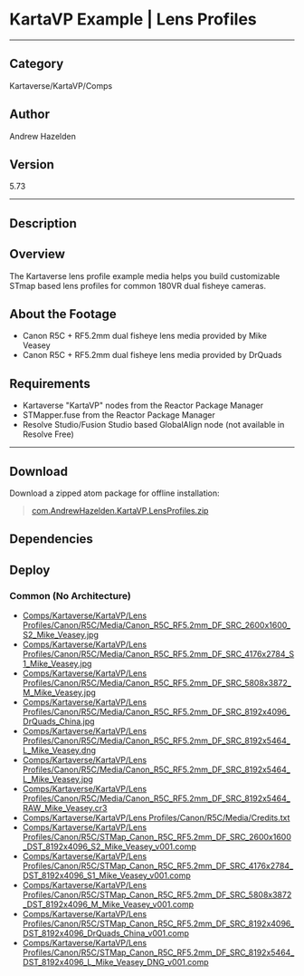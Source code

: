 # KartaVP Example | Lens Profiles
___

## Category
Kartaverse/KartaVP/Comps

## Author
Andrew Hazelden

## Version
5.73

___

## Description
<h2>Overview</h2>

<p>The Kartaverse lens profile example media helps you build customizable STmap based lens profiles for common 180VR dual fisheye cameras.</p>

<h2>About the Footage</h2>
<ul>
<li>Canon R5C + RF5.2mm dual fisheye lens media provided by Mike Veasey</li>
<li>Canon R5C + RF5.2mm dual fisheye lens media provided by DrQuads</li>
</ul>

<h2>Requirements</h2>

<ul>
<li>Kartaverse "KartaVP" nodes from the Reactor Package Manager</li>
<li>STMapper.fuse from the Reactor Package Manager</li>
<li>Resolve Studio/Fusion Studio based GlobalAlign node (not available in Resolve Free)</li>
</ul>

___

## Download

Download a zipped atom package for offline installation:
> [com.AndrewHazelden.KartaVP.LensProfiles.zip](https://gitlab.com/WeSuckLess/Reactor/-/archive/master/Reactor-master.zip?path=Atoms/com.AndrewHazelden.KartaVP.LensProfiles)  

## Dependencies

## Deploy

### Common (No Architecture)

<ul>
<li><a href="https://gitlab.com/WeSuckLess/Reactor/-/blob/master/Atoms/com.AndrewHazelden.KartaVP.LensProfiles/Comps/Kartaverse/KartaVP/Lens Profiles/Canon/R5C/Media/Canon_R5C_RF5.2mm_DF_SRC_2600x1600_S2_Mike_Veasey.jpg?ref_type=heads">Comps/Kartaverse/KartaVP/Lens Profiles/Canon/R5C/Media/Canon_R5C_RF5.2mm_DF_SRC_2600x1600_S2_Mike_Veasey.jpg</a></li>
<li><a href="https://gitlab.com/WeSuckLess/Reactor/-/blob/master/Atoms/com.AndrewHazelden.KartaVP.LensProfiles/Comps/Kartaverse/KartaVP/Lens Profiles/Canon/R5C/Media/Canon_R5C_RF5.2mm_DF_SRC_4176x2784_S1_Mike_Veasey.jpg?ref_type=heads">Comps/Kartaverse/KartaVP/Lens Profiles/Canon/R5C/Media/Canon_R5C_RF5.2mm_DF_SRC_4176x2784_S1_Mike_Veasey.jpg</a></li>
<li><a href="https://gitlab.com/WeSuckLess/Reactor/-/blob/master/Atoms/com.AndrewHazelden.KartaVP.LensProfiles/Comps/Kartaverse/KartaVP/Lens Profiles/Canon/R5C/Media/Canon_R5C_RF5.2mm_DF_SRC_5808x3872_M_Mike_Veasey.jpg?ref_type=heads">Comps/Kartaverse/KartaVP/Lens Profiles/Canon/R5C/Media/Canon_R5C_RF5.2mm_DF_SRC_5808x3872_M_Mike_Veasey.jpg</a></li>
<li><a href="https://gitlab.com/WeSuckLess/Reactor/-/blob/master/Atoms/com.AndrewHazelden.KartaVP.LensProfiles/Comps/Kartaverse/KartaVP/Lens Profiles/Canon/R5C/Media/Canon_R5C_RF5.2mm_DF_SRC_8192x4096_DrQuads_China.jpg?ref_type=heads">Comps/Kartaverse/KartaVP/Lens Profiles/Canon/R5C/Media/Canon_R5C_RF5.2mm_DF_SRC_8192x4096_DrQuads_China.jpg</a></li>
<li><a href="https://gitlab.com/WeSuckLess/Reactor/-/blob/master/Atoms/com.AndrewHazelden.KartaVP.LensProfiles/Comps/Kartaverse/KartaVP/Lens Profiles/Canon/R5C/Media/Canon_R5C_RF5.2mm_DF_SRC_8192x5464_L_Mike_Veasey.dng?ref_type=heads">Comps/Kartaverse/KartaVP/Lens Profiles/Canon/R5C/Media/Canon_R5C_RF5.2mm_DF_SRC_8192x5464_L_Mike_Veasey.dng</a></li>
<li><a href="https://gitlab.com/WeSuckLess/Reactor/-/blob/master/Atoms/com.AndrewHazelden.KartaVP.LensProfiles/Comps/Kartaverse/KartaVP/Lens Profiles/Canon/R5C/Media/Canon_R5C_RF5.2mm_DF_SRC_8192x5464_L_Mike_Veasey.jpg?ref_type=heads">Comps/Kartaverse/KartaVP/Lens Profiles/Canon/R5C/Media/Canon_R5C_RF5.2mm_DF_SRC_8192x5464_L_Mike_Veasey.jpg</a></li>
<li><a href="https://gitlab.com/WeSuckLess/Reactor/-/blob/master/Atoms/com.AndrewHazelden.KartaVP.LensProfiles/Comps/Kartaverse/KartaVP/Lens Profiles/Canon/R5C/Media/Canon_R5C_RF5.2mm_DF_SRC_8192x5464_RAW_Mike_Veasey.cr3?ref_type=heads">Comps/Kartaverse/KartaVP/Lens Profiles/Canon/R5C/Media/Canon_R5C_RF5.2mm_DF_SRC_8192x5464_RAW_Mike_Veasey.cr3</a></li>
<li><a href="https://gitlab.com/WeSuckLess/Reactor/-/blob/master/Atoms/com.AndrewHazelden.KartaVP.LensProfiles/Comps/Kartaverse/KartaVP/Lens Profiles/Canon/R5C/Media/Credits.txt?ref_type=heads">Comps/Kartaverse/KartaVP/Lens Profiles/Canon/R5C/Media/Credits.txt</a></li>
<li><a href="https://gitlab.com/WeSuckLess/Reactor/-/blob/master/Atoms/com.AndrewHazelden.KartaVP.LensProfiles/Comps/Kartaverse/KartaVP/Lens Profiles/Canon/R5C/STMap_Canon_R5C_RF5.2mm_DF_SRC_2600x1600_DST_8192x4096_S2_Mike_Veasey_v001.comp?ref_type=heads">Comps/Kartaverse/KartaVP/Lens Profiles/Canon/R5C/STMap_Canon_R5C_RF5.2mm_DF_SRC_2600x1600_DST_8192x4096_S2_Mike_Veasey_v001.comp</a></li>
<li><a href="https://gitlab.com/WeSuckLess/Reactor/-/blob/master/Atoms/com.AndrewHazelden.KartaVP.LensProfiles/Comps/Kartaverse/KartaVP/Lens Profiles/Canon/R5C/STMap_Canon_R5C_RF5.2mm_DF_SRC_4176x2784_DST_8192x4096_S1_Mike_Veasey_v001.comp?ref_type=heads">Comps/Kartaverse/KartaVP/Lens Profiles/Canon/R5C/STMap_Canon_R5C_RF5.2mm_DF_SRC_4176x2784_DST_8192x4096_S1_Mike_Veasey_v001.comp</a></li>
<li><a href="https://gitlab.com/WeSuckLess/Reactor/-/blob/master/Atoms/com.AndrewHazelden.KartaVP.LensProfiles/Comps/Kartaverse/KartaVP/Lens Profiles/Canon/R5C/STMap_Canon_R5C_RF5.2mm_DF_SRC_5808x3872_DST_8192x4096_M_Mike_Veasey_v001.comp?ref_type=heads">Comps/Kartaverse/KartaVP/Lens Profiles/Canon/R5C/STMap_Canon_R5C_RF5.2mm_DF_SRC_5808x3872_DST_8192x4096_M_Mike_Veasey_v001.comp</a></li>
<li><a href="https://gitlab.com/WeSuckLess/Reactor/-/blob/master/Atoms/com.AndrewHazelden.KartaVP.LensProfiles/Comps/Kartaverse/KartaVP/Lens Profiles/Canon/R5C/STMap_Canon_R5C_RF5.2mm_DF_SRC_8192x4096_DST_8192x4096_DrQuads_China_v001.comp?ref_type=heads">Comps/Kartaverse/KartaVP/Lens Profiles/Canon/R5C/STMap_Canon_R5C_RF5.2mm_DF_SRC_8192x4096_DST_8192x4096_DrQuads_China_v001.comp</a></li>
<li><a href="https://gitlab.com/WeSuckLess/Reactor/-/blob/master/Atoms/com.AndrewHazelden.KartaVP.LensProfiles/Comps/Kartaverse/KartaVP/Lens Profiles/Canon/R5C/STMap_Canon_R5C_RF5.2mm_DF_SRC_8192x5464_DST_8192x4096_L_Mike_Veasey_DNG_v001.comp?ref_type=heads">Comps/Kartaverse/KartaVP/Lens Profiles/Canon/R5C/STMap_Canon_R5C_RF5.2mm_DF_SRC_8192x5464_DST_8192x4096_L_Mike_Veasey_DNG_v001.comp</a></li>
</ul>
